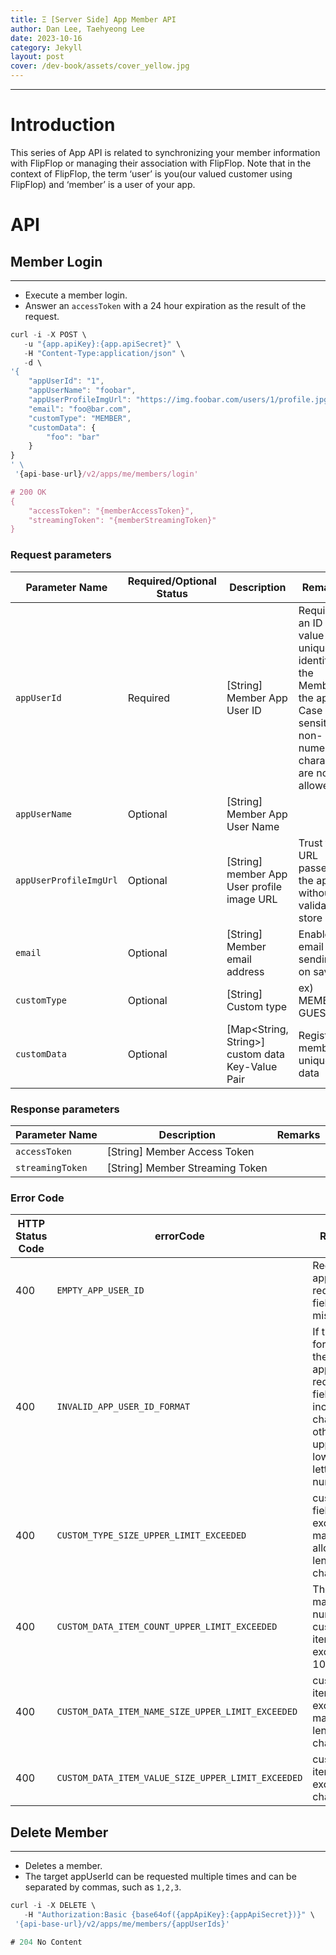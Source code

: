 ```yaml
---
title: Ξ [Server Side] App Member API
author: Dan Lee, Taehyeong Lee
date: 2023-10-16
category: Jekyll
layout: post
cover: /dev-book/assets/cover_yellow.jpg
---
```


-------------
# Introduction

This series of App API is related to synchronizing your member information with FlipFlop or managing their association with FlipFlop. Note that in the context of FlipFlop, the term ‘user’ is you(our valued customer using FlipFlop) and ‘member’ is a user of your app.

# API

<a name="Member-Login"></a>
## Member Login

---

  * Execute a member login.
  * Answer an `accessToken` with a 24 hour expiration as the result of the request.

```javascript
curl -i -X POST \
   -u "{app.apiKey}:{app.apiSecret}" \
   -H "Content-Type:application/json" \
   -d \
'{
    "appUserId": "1",
    "appUserName": "foobar",
    "appUserProfileImgUrl": "https://img.foobar.com/users/1/profile.jpg",
    "email": "foo@bar.com",
    "customType": "MEMBER",
    "customData": {
        "foo": "bar"
    }
}
' \
 '{api-base-url}/v2/apps/me/members/login'

# 200 OK
{
    "accessToken": "{memberAccessToken}",
    "streamingToken": "{memberStreamingToken}"
}
```

### Request parameters

| Parameter Name | Required/Optional Status | Description | Remarks |
| --- | --- | --- | --- |
| `appUserId` | Required | [String] Member App User ID | Requires an ID value that uniquely identifies the Member in the app. Case sensitive, non-numeric characters are not allowed |
| `appUserName` | Optional | [String] Member App User Name | |
| `appUserProfileImgUrl` | Optional | [String] member App User profile image URL | Trust the URL passed by the app without validation, store as is |
| `email` | Optional | [String] Member email address | Enable email sending on save |
| `customType` | Optional | [String] Custom type | ex) MEMBER, GUEST |
| `customData` | Optional | [Map<String, String>] custom data Key-Value Pair | Register member's unique data |

### Response parameters

| Parameter Name | Description | Remarks |
| --- | --- | --- |
| `accessToken` | [String] Member Access Token | |
| `streamingToken` | [String] Member Streaming Token | |

### Error Code

| HTTP Status Code | errorCode | Remarks |
| --- | --- | --- |
| 400 | `EMPTY_APP_USER_ID` | Required appUserId request field is missing. |
| 400 | `INVALID_APP_USER_ID_FORMAT` | If the format of the appUserId request field includes characters other than upper and lower case letters and numbers. |
| 400 | `CUSTOM_TYPE_SIZE_UPPER_LIMIT_EXCEEDED` | customType field exceeds the maximum allowed length of 50 characters. |
| 400 | `CUSTOM_DATA_ITEM_COUNT_UPPER_LIMIT_EXCEEDED` | The maximum number of customData items exceeded 10. |
| 400 | `CUSTOM_DATA_ITEM_NAME_SIZE_UPPER_LIMIT_EXCEEDED` | customData item name exceeds the maximum length of 50 characters |
| 400 | `CUSTOM_DATA_ITEM_VALUE_SIZE_UPPER_LIMIT_EXCEEDED` | customData item value exceeds 50 characters. |

<a name="Delete-Member"></a>
## Delete Member

---

  * Deletes a member.
  * The target appUserId can be requested multiple times and can be separated by commas, such as `1,2,3`.

```javascript
curl -i -X DELETE \
   -H "Authorization:Basic {base64of({appApiKey}:{appApiSecret})}" \
 '{api-base-url}/v2/apps/me/members/{appUserIds}'

# 204 No Content
```
